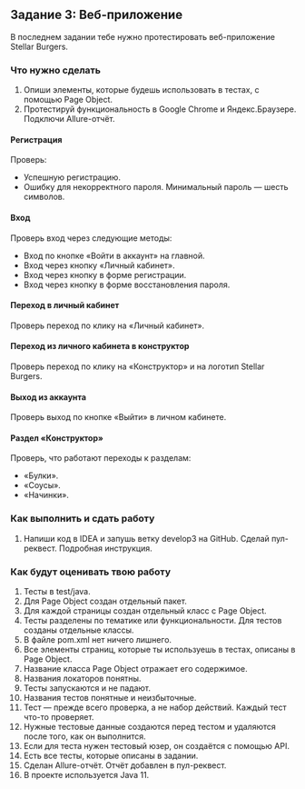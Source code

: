 ## Задание 3: Веб-приложение

В последнем задании тебе нужно протестировать веб-приложение Stellar Burgers.

### Что нужно сделать

1. Опиши элементы, которые будешь использовать в тестах, с помощью Page Object.
2. Протестируй функциональность в Google Chrome и Яндекс.Браузере. Подключи Allure-отчёт.

#### Регистрация

Проверь:

- Успешную регистрацию.
- Ошибку для некорректного пароля. Минимальный пароль — шесть символов.

#### Вход

Проверь вход через следующие методы:

- Вход по кнопке «Войти в аккаунт» на главной.
- Вход через кнопку «Личный кабинет».
- Вход через кнопку в форме регистрации.
- Вход через кнопку в форме восстановления пароля.

#### Переход в личный кабинет

Проверь переход по клику на «Личный кабинет».

#### Переход из личного кабинета в конструктор

Проверь переход по клику на «Конструктор» и на логотип Stellar Burgers.

#### Выход из аккаунта

Проверь выход по кнопке «Выйти» в личном кабинете.

#### Раздел «Конструктор»

Проверь, что работают переходы к разделам:

- «Булки».
- «Соусы».
- «Начинки».

### Как выполнить и сдать работу

1. Напиши код в IDEA и запушь ветку develop3 на GitHub. Сделай пул-реквест. Подробная инструкция.

### Как будут оценивать твою работу

1. Тесты в test/java.
2. Для Page Object создан отдельный пакет.
3. Для каждой страницы создан отдельный класс с Page Object.
4. Тесты разделены по тематике или функциональности. Для тестов созданы отдельные классы.
5. В файле pom.xml нет ничего лишнего.
6. Все элементы страниц, которые ты используешь в тестах, описаны в Page Object.
7. Название класса Page Object отражает его содержимое.
8. Названия локаторов понятны.
9. Тесты запускаются и не падают.
10. Названия тестов понятные и неизбыточные.
11. Тест — прежде всего проверка, а не набор действий. Каждый тест что-то проверяет.
12. Нужные тестовые данные создаются перед тестом и удаляются после того, как он выполнится.
13. Если для теста нужен тестовый юзер, он создаётся с помощью API.
14. Есть все тесты, которые описаны в задании.
15. Сделан Allure-отчёт. Отчёт добавлен в пул-реквест.
16. В проекте используется Java 11.
